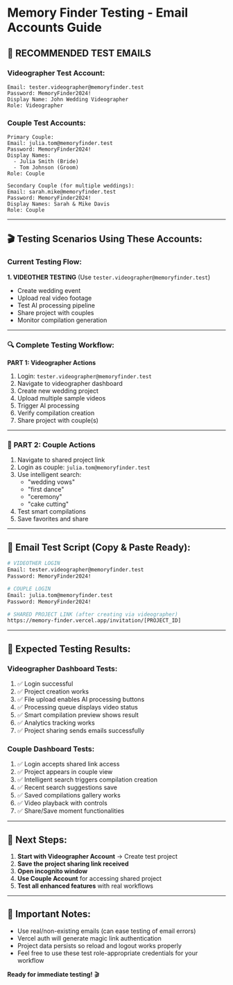 # Memory Finder Testing - Email Accounts Guide

## 🎯 **RECOMMENDED TEST EMAILS**

### **Videographer Test Account:**
```
Email: tester.videographer@memoryfinder.test  
Password: MemoryFinder2024!
Display Name: John Wedding Videographer
Role: Videographer
```

### **Couple Test Accounts:**
```
Primary Couple:
Email: julia.tom@memoryfinder.test
Password: MemoryFinder2024!
Display Names: 
  - Julia Smith (Bride)
  - Tom Johnson (Groom)
Role: Couple

Secondary Couple (for multiple weddings):
Email: sarah.mike@memoryfinder.test  
Password: MemoryFinder2024!
Display Names: Sarah & Mike Davis
Role: Couple
```

---

## 🎬 **Testing Scenarios Using These Accounts:**

### **Current Testing Flow:**

**1. VIDEOTHER TESTING** (Use `tester.videographer@memoryfinder.test`)
- Create wedding event
- Upload real video footage
- Test AI processing pipeline
- Share project with couples
- Monitor compilation generation

---

### 🔍 **Complete Testing Workflow:**

**PART 1: Videographer Actions**
1. Login: `tester.videographer@memoryfinder.test`
2. Navigate to videographer dashboard
3. Create new wedding project
4. Upload multiple sample videos
5. Trigger AI processing
6. Verify compilation creation
7. Share project with couple(s)

---

### 💑 **PART 2: Couple Actions**
1. Navigate to shared project link
2. Login as couple: `julia.tom@memoryfinder.test`
3. Use intelligent search:
   - "wedding vows"
   - "first dance"
   - "ceremony"
   - "cake cutting"
4. Test smart compilations
5. Save favorites and share

---

## 📧 **Email Test Script (Copy & Paste Ready):**

```bash
# VIDEOTHER LOGIN
Email: tester.videographer@memoryfinder.test
Password: MemoryFinder2024!

# COUPLE LOGIN
Email: julia.tom@memoryfinder.test  
Password: MemoryFinder2024!

# SHARED PROJECT LINK (after creating via videographer)
https://memory-finder.vercel.app/invitation/[PROJECT_ID]
```

---

## 🧪 **Expected Testing Results:**

### **Videographer Dashboard Tests:**
1. ✅ Login successful
2. ✅ Project creation works
3. ✅ File upload enables AI processing buttons
4. ✅ Processing queue displays video status
5. ✅ Smart compilation preview shows result
6. ✅ Analytics tracking works
7. ✅ Project sharing sends emails successfully

### **Couple Dashboard Tests:**
1. ✅ Login accepts shared link access
2. ✅ Project appears in couple view
3. ✅ Intelligent search triggers compilation creation  
4. ✅ Recent search suggestions save
5. ✅ Saved compilations gallery works
6. ✅ Video playback with controls
7. ✅ Share/Save moment functionalities

---

## 🎯 **Next Steps:**
1. **Start with Videographer Account** → Create test project
2. **Save the project sharing link received** 
3. **Open incognito window**
4. **Use Couple Account** for accessing shared project
5. **Test all enhanced features** with real workflows

---

## 🚨 **Important Notes:**
- Use real/non-existing emails (can ease testing of email errors)
- Vercel auth will generate magic link authentication  
- Project data persists so reload and logout works properly
- Feel free to use these test role-appropriate credentials for your workflow

**Ready for immediate testing!** 🎬

